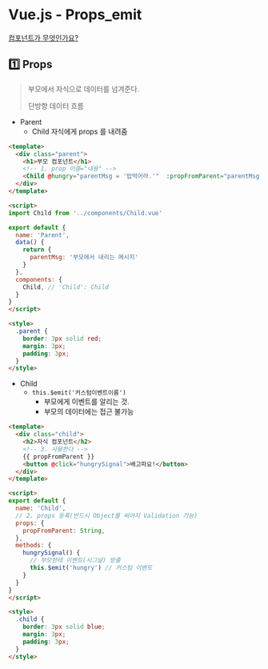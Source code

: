 # Vue.js - Props_emit

[컴포넌트가 무엇인가요?]([https://kr.vuejs.org/v2/guide/components.html#%EC%BB%B4%ED%8F%AC%EB%84%8C%ED%8A%B8-%EC%9E%91%EC%84%B1](https://kr.vuejs.org/v2/guide/components.html#컴포넌트-작성))



## :one: Props

> 부모에서 자식으로 데이터를 넘겨준다.
>
> 단방향 데이터 흐름



- Parent
  - Child 자식에게 props 를 내려줌

```html
<template>
  <div class="parent">
    <h1>부모 컴포넌트</h1>
    <!-- 1. prop 이름="내용" -->
    <Child @hungry="parentMsg = '밥먹어라.'"  :propFromParent="parentMsg" />
  </div>
</template>

<script>
import Child from '../components/Child.vue'

export default {
  name: 'Parent',
  data() {
    return {
      parentMsg: '부모에서 내리는 메시지'
    }
  },
  components: {
    Child, // 'Child': Child
  }
}
</script>

<style>
  .parent {
    border: 3px solid red;
    margin: 3px;
    padding: 3px;
  }
</style>

```



- Child
  - `this.$emit('커스텀이벤트이름')`
    - 부모에게 이벤트를 알리는 것.
    - 부모의 데이터에는 접근 불가능

```html
<template>
  <div class="child">
    <h2>자식 컴포넌트</h2>
    <!-- 3. 사용한다 -->
    {{ propFromParent }}
    <button @click="hungrySignal">배고파요!</button>
  </div>
</template>

<script>
export default {
  name: 'Child',
  // 2. props 등록(반드시 Object를 써야지 Validation 가능)
  props: {
    propFromParent: String,
  },
  methods: {
    hungrySignal() {
      // 부모한테 이벤트(시그널) 방출
      this.$emit('hungry') // 커스텀 이벤트
    }
  }
}
</script>

<style>
  .child {
    border: 3px solid blue;
    margin: 3px;
    padding: 3px;
  }
</style>
```

